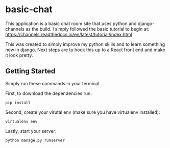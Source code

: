 # basic-chat
This application is a basic chat room site that uses python and django-channels as the build. I simply followed the basic tutorial to begin at:
https://channels.readthedocs.io/en/latest/tutorial/index.html

This was created to simply improve my python skills and to learn something new in django. Next steps are to hook this up to a React front end and make it look pretty.

## Getting Started
Simply run these commands in your terminal.

First, to download the dependencies run:

`pip install`

Second, create your virutal env (make sure you have virtualenv installed):

`virtualenv env`


Lastly, start your server:

`python manage.py runserver`


